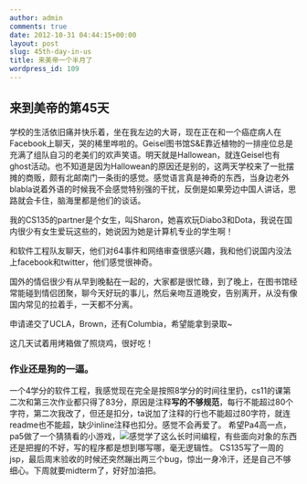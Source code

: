 ```yaml
---
author: admin
comments: true
date: 2012-10-31 04:44:15+00:00
layout: post
slug: 45th-day-in-us
title: 来美帝一个半月了
wordpress_id: 109
---
```


## 来到美帝的第45天



学校的生活依旧痛并快乐着，坐在我左边的大哥，现在正在和一个癌症病人在Facebook上聊天，哭的稀里哗啦的。Geisel图书馆S&E靠近植物的一排座位总是充满了组队自习的老美们的欢声笑语。明天就是Hallowean，就连Geisel也有ghost活动。也不知道是因为Hallowean的原因还是别的，这两天学校来了一批摆摊的商贩，颇有北邮南门一条街的感觉。感觉语言真是神奇的东西，当身边老外blabla说着外语的时候我不会感觉特别强的干扰，反倒是如果旁边中国人讲话，思路就会卡住，脑海里都是他们的谈话。

我的CS135的partner是个女生，叫Sharon，她喜欢玩Diabo3和Dota，我说在国内很少有女生爱玩这些的，她说因为她是计算机专业的学生啊！

和软件工程队友聊天，他们对64事件和网络审查很感兴趣，我和他们说国内没法上facebook和twitter，他们感觉很神奇。

国外的情侣很少有从早到晚黏在一起的，大家都是很忙碌，到了晚上，在图书馆经常能碰到情侣团聚，聊今天好玩的事儿，然后亲吻互道晚安，告别离开，从没有像国内常见的拉着手，一天都不分离。

申请递交了UCLA，Brown，还有Columbia，希望能拿到录取~

这几天试着用烤箱做了照烧鸡，很好吃！



### 作业还是狗的一逼。





一个4学分的软件工程，我感觉现在完全是按照8学分的时间往里扔，cs11的课第二次和第三次作业都只得了83分，原因是注释**写的不够规范**，每行不能超过80个字符，第二次我改了，但还是扣分，ta说加了注释的行也不能超过80字符，就连readme也不能超，缺少inline注释也扣分。感觉不会再爱了。
希望Pa4高一点，pa5做了一个猜猜看的小游戏，[![](http://www.arc-trooper.com/wp-content/uploads/2012/10/7429433C-028C-4377-B77F-C631BB3928F2.jpg)](http://www.arc-trooper.com/wp-content/uploads/2012/10/7429433C-028C-4377-B77F-C631BB3928F2.jpg)感觉学了这么长时间编程，有些面向对象的东西还是把握的不好，写的程序都是想到哪写哪，毫无逻辑性。
CS135写了一周的jsp，最后周末验收的时候还突然蹦出两三个bug，惊出一身冷汗，还是自己不够细心。下周就要midterm了，好好加油把。



